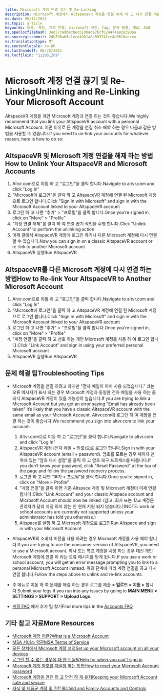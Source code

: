```yaml
---
title: Microsoft 계정 연결 끊기 및 Re-Linking
description: Microsoft 계정에서 AltspaceVR 계정을 연결 해제 하 고 다시 연결 하는 방법에 대 한 단계별 지침을 확인 하세요.
ms.date: 05/11/2021
ms.topic: article
keywords: 등록, 계정, 계정 연결, microsoft 계정, faq, 문제 해결, MSA, AAD
ms.openlocfilehash: 3ad57ca9becbec610bada7bcf029474a9283906a
ms.sourcegitcommit: 2db596ab5a1ecd4901a8c893741cc4d06f6aecea
ms.translationtype: MT
ms.contentlocale: ko-KR
ms.lasthandoff: 06/25/2021
ms.locfileid: "112961289"
---
```

# <a name="unlinking-and-re-linking-your-microsoft-account"></a><span data-ttu-id="2da5e-104">Microsoft 계정 연결 끊기 및 Re-Linking</span><span class="sxs-lookup"><span data-stu-id="2da5e-104">Unlinking and Re-Linking Your Microsoft Account</span></span>

<span data-ttu-id="2da5e-105">AltspaceVR 계정을 개인 Microsoft 계정과 연결 하는 것이 좋습니다.</span><span class="sxs-lookup"><span data-stu-id="2da5e-105">We highly recommend that you link your AltspaceVR account with a personal Microsoft Account.</span></span> <span data-ttu-id="2da5e-106">어떤 이유로 든 계정을 연결 취소 해야 하는 경우 다음과 같은 방법을 사용할 수 있습니다.</span><span class="sxs-lookup"><span data-stu-id="2da5e-106">If you need to un-link your accounts for whatever reason, here is how to do so:</span></span>

## <a name="how-to-unlink-your-altspacevr-and-microsoft-accounts"></a><span data-ttu-id="2da5e-107">AltspaceVR 및 Microsoft 계정 연결을 해제 하는 방법</span><span class="sxs-lookup"><span data-stu-id="2da5e-107">How to Unlink Your AltspaceVR and Microsoft Accounts</span></span>

1. <span data-ttu-id="2da5e-108">Altvr.com으로 이동 하 고 "로그인"을 클릭 합니다.</span><span class="sxs-lookup"><span data-stu-id="2da5e-108">Navigate to altvr.com and click "Log In"</span></span>
2. <span data-ttu-id="2da5e-109">"Microsoft에 로그인"을 클릭 하 고 AltspaceVR 계정에 연결 된 Microsoft 계정으로 로그인 합니다.</span><span class="sxs-lookup"><span data-stu-id="2da5e-109">Click "Sign in with Microsoft" and sign in with the Microsoft Account linked to your AltspaceVR account</span></span>
3. <span data-ttu-id="2da5e-110">로그인 하 고 나면 "추가" > "프로필"을 클릭 합니다.</span><span class="sxs-lookup"><span data-stu-id="2da5e-110">Once you’re signed in, click on "More" > "Profile"</span></span>
4. <span data-ttu-id="2da5e-111">"계정 연결 해제"를 클릭 하 여 연결 끊기 작업을 수행 합니다.</span><span class="sxs-lookup"><span data-stu-id="2da5e-111">Click "Unlink Account" to perform the unlinking action</span></span>
5. <span data-ttu-id="2da5e-112">이제 클래식 AltspaceVR 계정에 로그인 하거나 다른 Microsoft 계정에 다시 연결할 수 있습니다.</span><span class="sxs-lookup"><span data-stu-id="2da5e-112">Now you can sign in on a classic AltspaceVR account or re-link to another Microsoft account</span></span>
6. <span data-ttu-id="2da5e-113">AltspaceVR 실행</span><span class="sxs-lookup"><span data-stu-id="2da5e-113">Run AltspaceVR</span></span>


## <a name="how-to-re-link-your-altspacevr-to-another-microsoft-account"></a><span data-ttu-id="2da5e-114">AltspaceVR를 다른 Microsoft 계정에 다시 연결 하는 방법</span><span class="sxs-lookup"><span data-stu-id="2da5e-114">How to Re-link Your AltspaceVR to Another Microsoft Account</span></span>

1. <span data-ttu-id="2da5e-115">Altvr.com으로 이동 하 고 "로그인"을 클릭 합니다.</span><span class="sxs-lookup"><span data-stu-id="2da5e-115">Navigate to altvr.com and click "Log In"</span></span>
2. <span data-ttu-id="2da5e-116">"Microsoft에 로그인"을 클릭 하 고 AltspaceVR 계정에 연결 된 Microsoft 계정으로 로그인 합니다.</span><span class="sxs-lookup"><span data-stu-id="2da5e-116">Click "Sign in with Microsoft" and sign in with the Microsoft Account linked to your AltspaceVR account</span></span>
3. <span data-ttu-id="2da5e-117">로그인 하 고 나면 "추가" > "프로필"을 클릭 합니다.</span><span class="sxs-lookup"><span data-stu-id="2da5e-117">Once you’re signed in, click on "More" > "Profile"</span></span>
5. <span data-ttu-id="2da5e-118">"계정 연결"을 클릭 하 고 선호 하는 개인 Microsoft 계정를 사용 하 여 로그인 합니다.</span><span class="sxs-lookup"><span data-stu-id="2da5e-118">Click "Link Account" and sign in using your preferred personal Microsoft account</span></span>
6. <span data-ttu-id="2da5e-119">AltspaceVR 실행</span><span class="sxs-lookup"><span data-stu-id="2da5e-119">Run AltspaceVR</span></span>


## <a name="troubleshooting-tips"></a><span data-ttu-id="2da5e-120">문제 해결 팁</span><span class="sxs-lookup"><span data-stu-id="2da5e-120">Troubleshooting Tips</span></span>

* <span data-ttu-id="2da5e-121">Microsoft 계정을 연결 하려고 하지만 "전자 메일이 이미 사용 되었습니다." 라는 오류 메시지가 표시 되는 경우 Microsoft 계정과 동일한 전자 메일을 사용 하는 클래식 AltspaceVR 계정이 있을 가능성이 높습니다.</span><span class="sxs-lookup"><span data-stu-id="2da5e-121">If you are trying to link a Microsoft Account but you get an error saying "Email has already been taken" it’s likely that you have a classic AltspaceVR account with the same email as your Microsoft Account.</span></span> <span data-ttu-id="2da5e-122">Altvr.com에 로그인 하 여 계정을 연결 하는 것이 좋습니다.</span><span class="sxs-lookup"><span data-stu-id="2da5e-122">We recommend you sign into altvr.com to link your account:</span></span>
    1. <span data-ttu-id="2da5e-123">Altvr.com으로 이동 하 고 "로그인"을 클릭 합니다.</span><span class="sxs-lookup"><span data-stu-id="2da5e-123">Navigate to altvr.com and click "Log In"</span></span>
    2. <span data-ttu-id="2da5e-124">AltspaceVR 계정 (전자 메일 + 암호)으로 로그인 합니다.</span><span class="sxs-lookup"><span data-stu-id="2da5e-124">Sign in with your AltspaceVR account (email + password).</span></span> <span data-ttu-id="2da5e-125">암호를 모르는 경우 페이지 맨 위에 있는 "암호 다시 설정"을 클릭 하 고 암호 복구 프로세스를 따릅니다.</span><span class="sxs-lookup"><span data-stu-id="2da5e-125">If you don’t know your password, click "Reset Password" at the top of the page and follow the password recovery process.</span></span> 
    3. <span data-ttu-id="2da5e-126">로그인 하 고 나면 "추가 > 프로필"을 클릭 합니다.</span><span class="sxs-lookup"><span data-stu-id="2da5e-126">Once you’re signed in, click on "More > Profile"</span></span>
    4. <span data-ttu-id="2da5e-127">"계정 연결"을 클릭 하면 기존 Altspace 계정 및 Microsoft 계정이 이제 연결 됩니다.</span><span class="sxs-lookup"><span data-stu-id="2da5e-127">Click "Link Account" and your classic Altspace account and Microsoft Account should now be linked.</span></span> <span data-ttu-id="2da5e-128">(참고: 회사 또는 학교 계정은 관리자가 달리 지정 하지 않는 한 현재 지원 되지 않습니다.)</span><span class="sxs-lookup"><span data-stu-id="2da5e-128">(NOTE: work or school accounts are currently not supported unless your administrator has told you otherwise.)</span></span>
    5. <span data-ttu-id="2da5e-129">Altspace를 실행 하 고 Microsoft 계정으로 로그인</span><span class="sxs-lookup"><span data-stu-id="2da5e-129">Run Altspace and sign in with your Microsoft Account</span></span>
    
* <span data-ttu-id="2da5e-130">AltspaceVR의 소비자 버전을 사용 하려는 경우 Microsoft 계정를 사용 해야 합니다.</span><span class="sxs-lookup"><span data-stu-id="2da5e-130">If you are trying to use the consumer version of AltspaceVR, you need to use a Microsoft account.</span></span> <span data-ttu-id="2da5e-131">회사 또는 학교 계정을 사용 하는 경우 대신 개인 Microsoft 계정에 연결 하 라는 오류 메시지를 받게 됩니다.</span><span class="sxs-lookup"><span data-stu-id="2da5e-131">If you use a work or school account, you will get an error message prompting you to link to a personal Microsoft Account instead.</span></span> <span data-ttu-id="2da5e-132">위의 단계에 따라 계정 연결을 끊고 다시 연결 합니다.</span><span class="sxs-lookup"><span data-stu-id="2da5e-132">Follow the steps above to unlink and re-link accounts.</span></span> 

* <span data-ttu-id="2da5e-133">주 메뉴로 이동 하 여 문제를 해결 하는 경우 로그를 제출 **> 업로드 > 지원 >** 합니다.</span><span class="sxs-lookup"><span data-stu-id="2da5e-133">Submit your logs if you run into any issues by going to **MAIN MENU > SETTINGS > SUPPORT > Upload Logs**.</span></span>

* <span data-ttu-id="2da5e-134">[계정 FAQ](../getting-started/creating-and-linking-accounts.md) 에서 추가 팁 찾기</span><span class="sxs-lookup"><span data-stu-id="2da5e-134">Find more tips in the [Accounts FAQ](../getting-started/creating-and-linking-accounts.md)</span></span>


## <a name="more-resources"></a><span data-ttu-id="2da5e-135">기타 참고 자료</span><span class="sxs-lookup"><span data-stu-id="2da5e-135">More Resources</span></span>

* [<span data-ttu-id="2da5e-136">Microsoft 계정 이란?</span><span class="sxs-lookup"><span data-stu-id="2da5e-136">What is a Microsoft Account</span></span>](https://account.microsoft.com/account?lang=)
* [<span data-ttu-id="2da5e-137">MSA 서비스 약관</span><span class="sxs-lookup"><span data-stu-id="2da5e-137">MSA Terms of Service</span></span>](https://www.microsoft.com/servicesagreement/)
* [<span data-ttu-id="2da5e-138">모든 장치에서 Microsoft 계정 설정</span><span class="sxs-lookup"><span data-stu-id="2da5e-138">Set up your Microsoft account on all your devices</span></span>](https://account.microsoft.com/account/connect-devices)
* [<span data-ttu-id="2da5e-139">로그인 할 수 없는 경우에 대 한 도움말</span><span class="sxs-lookup"><span data-stu-id="2da5e-139">Help for when you can't sign in</span></span>](https://support.microsoft.com//account-billing/when-you-can-t-sign-in-to-your-microsoft-account-475c9b5c-8c25-49f1-9c2d-c64b7072e735)
* [<span data-ttu-id="2da5e-140">Microsoft 계정 암호를 재설정 하는 방법</span><span class="sxs-lookup"><span data-stu-id="2da5e-140">How to reset your Microsoft Account password</span></span>](https://support.microsoft.com//account-billing/how-to-reset-your-microsoft-account-password-eff4f067-5042-c1a3-fe72-b04d60556c37)
* [<span data-ttu-id="2da5e-141">Microsoft 계정을 안전 하 고 안전 하 게 유지</span><span class="sxs-lookup"><span data-stu-id="2da5e-141">Keeping your Microsoft Account safe and secure</span></span>](https://support.microsoft.com//account-billing/how-to-help-keep-your-microsoft-account-safe-and-secure-628538c2-7006-33bb-5ef4-c917657362b9)
* [<span data-ttu-id="2da5e-142">자식 및 제품군 계정 및 컨트롤</span><span class="sxs-lookup"><span data-stu-id="2da5e-142">Child and Family Accounts and Controls</span></span>](https://account.microsoft.com/family/about?refd=www.microsoft.com&ru=https:%2F%2Faccount.microsoft.com%2Ffamily%3Frefd%3Dwww.microsoft.com)
